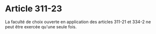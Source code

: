 # Article 311-23

La faculté de choix ouverte en application des articles 311-21 et 334-2 ne peut être exercée qu'une seule fois.
